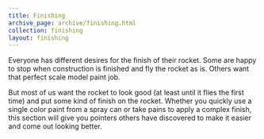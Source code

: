 ```yaml
---
title: Finishing
archive_page: archive/finishing.html
collection: finishing
layout: finishing
---
```

Everyone has different desires for the finish of their rocket.
Some are happy to stop when construction is finished and fly the rocket as is.
Others want that perfect scale model paint job.

But most of us want the rocket to look good (at least until it flies the first time) and put some kind of finish on the rocket.
Whether you quickly use a single color paint from a spray can or take pains to apply a complex finish, this section will give you pointers others have discovered to make it easier and come out looking better.
